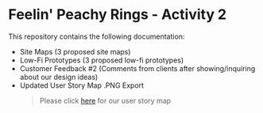 # Feelin' Peachy Rings - Activity 2

This repository contains the following documentation:  
- Site Maps (3 proposed site maps)
- Low-Fi Prototypes (3 proposed low-fi prototypes)
- Customer Feedback #2 (Comments from clients after showing/inquiring about our design ideas)
- Updated User Story Map .PNG Export
  > Please click [here](https://landofooo.storiesonboard.com/m/ense-271-project) for our user story map  
